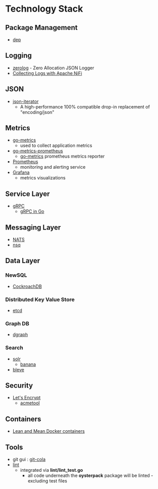 # Technology Stack

## Package Management
- [dep](https://github.com/golang/dep)

## Logging
- [zerolog](https://github.com/rs/zerolog) - Zero Allocation JSON Logger
- [Collecting Logs with Apache NiFi](https://bryanbende.com/development/2015/05/17/collecting-logs-with-apache-nifi)

## JSON
- [json-iterator](https://github.com/json-iterator/go)
  - A high-performance 100% compatible drop-in replacement of "encoding/json"

## Metrics
- [go-metrics](https://github.com/rcrowley/go-metrics)
  - used to collect application metrics
- [go-metrics-prometheus](https://github.com/deathowl/go-metrics-prometheus)
  -  [go-metrics](https://github.com/rcrowley/go-metrics) prometheus metrics reporter
- [Prometheus](https://prometheus.io/)
  - monitoring and alerting service
- [Grafana](https://grafana.com/)
  - metrics visualizations
   
## Service Layer
- [gRPC](https://grpc.io/)
  - [gRPC in Go](https://grpc.io/docs/quickstart/go.html)

## Messaging Layer
- [NATS](http://nats.io/)
- [nsq](https://github.com/nsqio/nsq)

## Data Layer

### NewSQL
- [CockroachDB](https://www.cockroachlabs.com/)

### Distributed Key Value Store
- [etcd](https://coreos.com/etcd)

### Graph DB
- [dgraph](https://dgraph.io/)

### Search
- [solr](https://lucene.apache.org/solr/)
  - [banana](https://github.com/lucidworks/banana)
- [bleve](http://www.blevesearch.com/)
  
## Security
- [Let's Encrypt](https://letsencrypt.org/)
  - [acmetool](https://github.com/hlandau/acme)
  
## Containers
- [Lean and Mean Docker containers](https://go.libhunt.com/project/docker-slim)

## Tools
- git gui : [git-cola](http://git-cola.github.io/index.html)
- [lint](https://www.timeferret.com/lint)
  - integrated via **lint/lint_test.go**
    - all code underneath the **oysterpack** package will be linted - excluding test files
